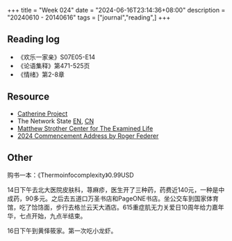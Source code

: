 +++
title = "Week 024"
date = "2024-06-16T23:14:36+08:00"
description = "20240610 - 20140616"
tags = ["journal","reading",]
+++

## Reading log

* 《欢乐一家亲》S07E05-E14
* 《论语集释》第471-525页
* 《情绪》第2-8章

## Resource

* [Catherine Project](https://catherineproject.org/)
* The Network State [EN](https://thenetworkstate.com/), [CN](https://nishino.gitbook.io/wang-luo-guo-jia)
* [Matthew Strother Center for The Examined Life](https://www.matthewstrother.org/)
* [2024 Commencement Address by Roger Federer](https://home.dartmouth.edu/news/2024/06/2024-commencement-address-roger-federer)

## Other

购书一本：《Thermoinfocomplexity》0.99USD

14日下午去北大医院皮肤科，荨麻疹，医生开了三种药，药费近140元，一种是中成药，90多元。之后去五道口万圣书店和PageONE书店。坐公交车到国家体育馆，吃了饸饹面，步行去格兰云天大酒店。615重症肌无力关爱日10周年给力嘉年华，七点开始，九点半结束。

16日下午到黄怿筱家。第一次吃小龙虾。
